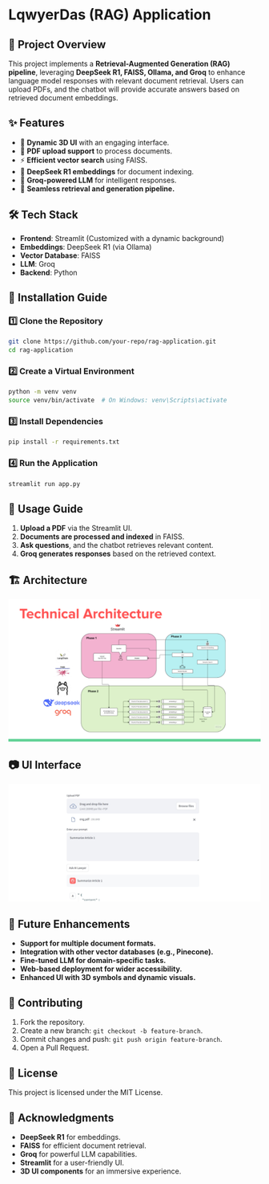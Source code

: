 # LqwyerDas (RAG) Application

## 📌 Project Overview
This project implements a **Retrieval-Augmented Generation (RAG) pipeline**, leveraging **DeepSeek R1, FAISS, Ollama, and Groq** to enhance language model responses with relevant document retrieval. Users can upload PDFs, and the chatbot will provide accurate answers based on retrieved document embeddings.

## ✨ Features
- 🎨 **Dynamic 3D UI** with an engaging interface.
- 📂 **PDF upload support** to process documents.
- ⚡ **Efficient vector search** using FAISS.
- 🧠 **DeepSeek R1 embeddings** for document indexing.
- 🤖 **Groq-powered LLM** for intelligent responses.
- 🔗 **Seamless retrieval and generation pipeline.**

## 🛠️ Tech Stack
- **Frontend**: Streamlit (Customized with a dynamic background)
- **Embeddings**: DeepSeek R1 (via Ollama)
- **Vector Database**: FAISS
- **LLM**: Groq
- **Backend**: Python

## 🚀 Installation Guide

### 1️⃣ Clone the Repository
```bash
git clone https://github.com/your-repo/rag-application.git
cd rag-application
```

### 2️⃣ Create a Virtual Environment
```bash
python -m venv venv
source venv/bin/activate  # On Windows: venv\Scripts\activate
```

### 3️⃣ Install Dependencies
```bash
pip install -r requirements.txt
```

### 4️⃣ Run the Application
```bash
streamlit run app.py
```

## 📖 Usage Guide
1. **Upload a PDF** via the Streamlit UI.
2. **Documents are processed and indexed** in FAISS.
3. **Ask questions**, and the chatbot retrieves relevant content.
4. **Groq generates responses** based on the retrieved context.

## 🏗️ Architecture
![RAG Architecture](./assets/rag_architect.png)

## 📷 UI Interface
![RAG Architecture](./assets/ui_screenshot.png)

## 🔮 Future Enhancements
- **Support for multiple document formats.**
- **Integration with other vector databases (e.g., Pinecone).**
- **Fine-tuned LLM for domain-specific tasks.**
- **Web-based deployment for wider accessibility.**
- **Enhanced UI with 3D symbols and dynamic visuals.**

## 🤝 Contributing
1. Fork the repository.
2. Create a new branch: `git checkout -b feature-branch`.
3. Commit changes and push: `git push origin feature-branch`.
4. Open a Pull Request.

## 📜 License
This project is licensed under the MIT License.

## 🙌 Acknowledgments
- **DeepSeek R1** for embeddings.
- **FAISS** for efficient document retrieval.
- **Groq** for powerful LLM capabilities.
- **Streamlit** for a user-friendly UI.
- **3D UI components** for an immersive experience.

